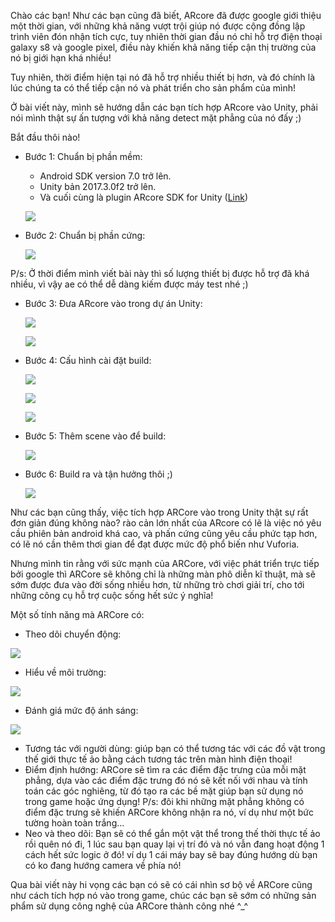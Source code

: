 Chào các bạn! Như các bạn cũng đã biết, ARcore đã được google giới thiệu một thời gian, với những khả năng vượt trội giúp nó được cộng đồng lập trình viên đón nhận tích cực, tuy nhiên thời gian đầu nó chỉ hỗ trợ điện thoại galaxy s8 và google pixel, điều này khiến khả năng tiếp cận thị trường của nó bị giới hạn khá nhiều!

Tuy nhiên, thời điểm hiện tại nó đã hỗ trợ nhiều thiết bị hơn, và đó chính là lúc chúng ta có thể tiếp cận nó và phát triển cho sản phẩm của mình!

Ở bài viết này, mình sẽ hướng dẫn các bạn tích hợp ARcore vào Unity, phải nói mình thật sự ấn tượng với khả năng detect mặt phẳng của nó đấy ;)

Bắt đầu thôi nào!

* Bước 1: Chuẩn bị phần mềm:
    + Android SDK version 7.0 trở lên.
    + Unity bản 2017.3.0f2 trở lên.
    + Và cuối cùng là plugin ARcore SDK for Unity ([Link](https://github.com/google-ar/arcore-unity-sdk/releases/download/v1.1.0/arcore-unity-sdk-v1.1.0.unitypackage))

    ![](https://images.viblo.asia/174312fb-3199-45c7-8d66-0fccc1e5e62e.jpg)
    
* Bước 2: Chuẩn bị phần cứng:

    ![](https://images.viblo.asia/3acf8e94-9c06-4b52-845f-11b6077abe3f.jpg)
    
P/s: Ở thời điểm mình viết bài này thì số lượng thiết bị được hỗ trợ đã khá nhiều, vì vậy ae có thể dễ dàng kiếm được máy test nhé ;)
* Bước 3: Đưa ARcore vào trong dự án Unity:

    ![](https://images.viblo.asia/c4260bc3-0d4c-4f37-96a2-1097def50f0e.jpg)
    
    ![](https://images.viblo.asia/8b350abc-c742-49fe-893e-236c7fc6a1be.jpg)

* Bước 4: Cấu hình cài đặt build:
    
    ![](https://images.viblo.asia/43d45ce0-cbc6-4770-a7dc-2448f87bf883.jpg)
    
    ![](https://images.viblo.asia/6df8d74c-c75b-44bf-8c23-1ea90ae6f886.jpg)
    
    ![](https://images.viblo.asia/be56b1fc-7715-4b6a-97a5-640e6aabbbb7.jpg)
    
* Bước 5: Thêm scene vào để build:
    
    ![](https://images.viblo.asia/da2f1352-fe7d-4faf-a2db-52ef405e59e0.jpg)
    
* Bước 6: Build ra và tận hưởng thôi  ;)

    ![](https://images.viblo.asia/d234076a-41e6-4c22-93fb-d4f88881ca5e.jpg)
    
Như các bạn cũng thấy, việc tích hợp ARCore vào trong Unity thật sự rất đơn giản đúng không nào? rào cản lớn nhất của ARcore có lẽ là việc nó yêu cầu phiên bản android khá cao, và phấn cứng cũng yêu cầu phức tạp hơn, có lẽ nó cần thêm thơi gian để đạt được mức độ phổ biến như Vuforia.

Nhưng mình tin rằng với sức mạnh của ARCore, với việc phát triển trực tiếp bởi google thì ARCore sẽ không chỉ là những màn phô diễn kĩ thuật, mà sẽ sớm được đưa vào đời sống nhiều hơn, từ những trò chơi giải trí, cho tới những công cụ hỗ trợ cuộc sống hết sức ý nghĩa!

Một số tính năng mà ARCore có:
    
- Theo dõi chuyển động:

![](https://images.viblo.asia/59e99802-6bc0-4044-8340-8e4f651177d7.jpg)
    
- Hiểu về môi trường:

![](https://images.viblo.asia/145842cb-c3cf-4fda-82b1-d9b3f73777fe.jpg)
    
- Đánh giá mức độ ánh sáng:

![](https://images.viblo.asia/d361a8c6-ccf5-432a-bc52-0fb06b80345f.jpg)

   + Tương tác với người dùng: giúp bạn có thể tương tác với các đồ vật trong thế giới thực tế ảo bằng cách tương tác trên màn hình điện thoại!
   + Điểm định hướng: ARCore sẽ tìm ra các điểm đặc trưng của mỗi mặt phẳng, dựa vào các điểm đặc trưng đó nó sẽ kết nối với nhau và tính toán các góc nghiêng, từ đó tạo ra các bề mặt giúp bạn sử dụng nó trong game hoặc ứng dụng!
   P/s: đôi khi những mặt phẳng không có điểm đặc trưng sẽ khiến ARCore không nhận ra nó, ví dụ như một bức tường hoàn toàn trắng...
   + Neo và theo dõi: Bạn sẽ có thể gắn một vật thể trong thế thời thực tế ảo rồi quên nó đi, 1 lúc sau bạn quay lại vị trí đó và nó vẫn đang hoạt động 1 cách hết sức logic ở đó! ví dụ 1 cái máy bay sẽ bay đúng hướng dù bạn có ko đang hướng camera về phía nó!

Qua bài viết này hi vọng các bạn có sẽ có cái nhìn sơ bộ về ARCore cũng như cách tích hợp nó vào trong game, chúc các bạn sẽ sớm có những sản phẩm sử dụng công nghệ của ARCore thành công nhé ^_^